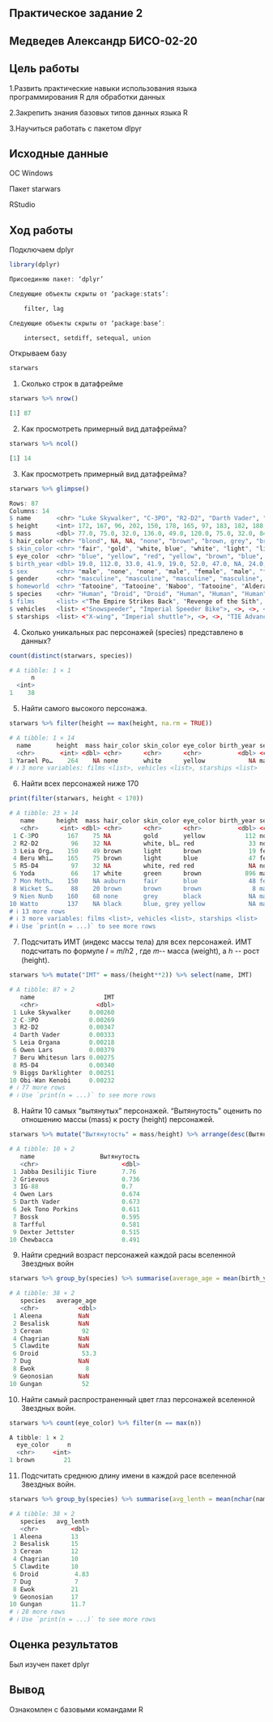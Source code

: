 ## Практическое задание 2

## Медведев Александр БИСО-02-20
##   Цель работы
1.Развить практические навыки использования языка программирования R для обработки данных

2.Закрепить знания базовых типов данных языка R

3.Научиться работать с пакетом dlpyr

## Исходные данные

ОС Windows

Пакет starwars

RStudio

## Ход работы
Подключаем dplyr
```R
library(dplyr)

Присоединяю пакет: ‘dplyr’

Следующие объекты скрыты от ‘package:stats’:

    filter, lag

Следующие объекты скрыты от ‘package:base’:

    intersect, setdiff, setequal, union  
```
Открываем базу
```R
starwars
```

1. Сколько строк в датафрейме
```R
starwars %>% nrow()

[1] 87
```

2. Как просмотреть примерный вид датафрейма?
```R
starwars %>% ncol()

[1] 14
```

3. Как просмотреть примерный вид датафрейма?
```R
starwars %>% glimpse()

Rows: 87
Columns: 14
$ name       <chr> "Luke Skywalker", "C-3PO", "R2-D2", "Darth Vader", "Leia Organa", "Owen Lars",…
$ height     <int> 172, 167, 96, 202, 150, 178, 165, 97, 183, 182, 188, 180, 228, 180, 173, 175, …
$ mass       <dbl> 77.0, 75.0, 32.0, 136.0, 49.0, 120.0, 75.0, 32.0, 84.0, 77.0, 84.0, NA, 112.0,…
$ hair_color <chr> "blond", NA, NA, "none", "brown", "brown, grey", "brown", NA, "black", "auburn…
$ skin_color <chr> "fair", "gold", "white, blue", "white", "light", "light", "light", "white, red…
$ eye_color  <chr> "blue", "yellow", "red", "yellow", "brown", "blue", "blue", "red", "brown", "b…
$ birth_year <dbl> 19.0, 112.0, 33.0, 41.9, 19.0, 52.0, 47.0, NA, 24.0, 57.0, 41.9, 64.0, 200.0, …
$ sex        <chr> "male", "none", "none", "male", "female", "male", "female", "none", "male", "m…
$ gender     <chr> "masculine", "masculine", "masculine", "masculine", "feminine", "masculine", "…
$ homeworld  <chr> "Tatooine", "Tatooine", "Naboo", "Tatooine", "Alderaan", "Tatooine", "Tatooine…
$ species    <chr> "Human", "Droid", "Droid", "Human", "Human", "Human", "Human", "Droid", "Human…
$ films      <list> <"The Empire Strikes Back", "Revenge of the Sith", "Return of the Jedi", "A N…
$ vehicles   <list> <"Snowspeeder", "Imperial Speeder Bike">, <>, <>, <>, "Imperial Speeder Bike"…
$ starships  <list> <"X-wing", "Imperial shuttle">, <>, <>, "TIE Advanced x1", <>, <>, <>, <>, "X…
```

4. Сколько уникальных рас персонажей (species) представлено в данных?
```R
count(distinct(starwars, species))

# A tibble: 1 × 1
      n
  <int>
1    38
```

5. Найти самого высокого персонажа.
```R
starwars %>% filter(height == max(height, na.rm = TRUE))

# A tibble: 1 × 14
  name       height  mass hair_color skin_color eye_color birth_year sex   gender homeworld species
  <chr>       <int> <dbl> <chr>      <chr>      <chr>          <dbl> <chr> <chr>  <chr>     <chr>  
1 Yarael Po…    264    NA none       white      yellow            NA male  mascu… Quermia   Quermi…
# ℹ 3 more variables: films <list>, vehicles <list>, starships <list>
```
6. Найти всех персонажей ниже 170
```R
print(filter(starwars, height < 170))

# A tibble: 23 × 14
   name      height  mass hair_color skin_color eye_color birth_year sex   gender homeworld species
   <chr>      <int> <dbl> <chr>      <chr>      <chr>          <dbl> <chr> <chr>  <chr>     <chr>  
 1 C-3PO        167    75 NA         gold       yellow           112 none  mascu… Tatooine  Droid  
 2 R2-D2         96    32 NA         white, bl… red               33 none  mascu… Naboo     Droid  
 3 Leia Org…    150    49 brown      light      brown             19 fema… femin… Alderaan  Human  
 4 Beru Whi…    165    75 brown      light      blue              47 fema… femin… Tatooine  Human  
 5 R5-D4         97    32 NA         white, red red               NA none  mascu… Tatooine  Droid  
 6 Yoda          66    17 white      green      brown            896 male  mascu… NA        Yoda's…
 7 Mon Moth…    150    NA auburn     fair       blue              48 fema… femin… Chandrila Human  
 8 Wicket S…     88    20 brown      brown      brown              8 male  mascu… Endor     Ewok   
 9 Nien Nunb    160    68 none       grey       black             NA male  mascu… Sullust   Sullus…
10 Watto        137    NA black      blue, grey yellow            NA male  mascu… Toydaria  Toydar…
# ℹ 13 more rows
# ℹ 3 more variables: films <list>, vehicles <list>, starships <list>
# ℹ Use `print(n = ...)` to see more rows
```

7. Подсчитать ИМТ (индекс массы тела) для всех персонажей. ИМТ подсчитать по формуле 𝐼 = 𝑚/ℎ2 , где 𝑚-- масса (weight), а ℎ -- рост (height).
```R
starwars %>% mutate("IMT" = mass/(height**2)) %>% select(name, IMT)

# A tibble: 87 × 2
   name                   IMT
   <chr>                <dbl>
 1 Luke Skywalker     0.00260
 2 C-3PO              0.00269
 3 R2-D2              0.00347
 4 Darth Vader        0.00333
 5 Leia Organa        0.00218
 6 Owen Lars          0.00379
 7 Beru Whitesun lars 0.00275
 8 R5-D4              0.00340
 9 Biggs Darklighter  0.00251
10 Obi-Wan Kenobi     0.00232
# ℹ 77 more rows
# ℹ Use `print(n = ...)` to see more rows
```
8. Найти 10 самых “вытянутых” персонажей. “Вытянутость” оценить по отношению массы (mass) к росту (height) персонажей.
```R
starwars %>% mutate("Вытянутость" = mass/height) %>% arrange(desc(Вытянутость)) %>% slice(1:10) %>% select(name,Вытянутость)

# A tibble: 10 × 2
   name                  Вытянутость
   <chr>                       <dbl>
 1 Jabba Desilijic Tiure       7.76 
 2 Grievous                    0.736
 3 IG-88                       0.7  
 4 Owen Lars                   0.674
 5 Darth Vader                 0.673
 6 Jek Tono Porkins            0.611
 7 Bossk                       0.595
 8 Tarfful                     0.581
 9 Dexter Jettster             0.515
10 Chewbacca                   0.491
```
9. Найти средний возраст персонажей каждой расы вселенной Звездных войн
```R
starwars %>% group_by(species) %>% summarise(average_age = mean(birth_year, na.rm = TRUE))

# A tibble: 38 × 2
   species   average_age
   <chr>           <dbl>
 1 Aleena          NaN  
 2 Besalisk        NaN  
 3 Cerean           92  
 4 Chagrian        NaN  
 5 Clawdite        NaN  
 6 Droid            53.3
 7 Dug             NaN  
 8 Ewok              8  
 9 Geonosian       NaN  
10 Gungan           52  
```

10. Найти самый распространенный цвет глаз персонажей вселенной Звездных войн.

```R
starwars %>% count(eye_color) %>% filter(n == max(n))

A tibble: 1 × 2
  eye_color     n
  <chr>     <int>
1 brown        21
```

11. Подсчитать среднюю длину имени в каждой расе вселенной Звездных войн.

```R
starwars %>% group_by(species) %>% summarise(avg_lenth = mean(nchar(name)))

# A tibble: 38 × 2
   species   avg_lenth
   <chr>         <dbl>
 1 Aleena        13   
 2 Besalisk      15   
 3 Cerean        12   
 4 Chagrian      10   
 5 Clawdite      10   
 6 Droid          4.83
 7 Dug            7   
 8 Ewok          21   
 9 Geonosian     17   
10 Gungan        11.7 
# ℹ 28 more rows
# ℹ Use `print(n = ...)` to see more rows
```
## Оценка результатов

Был изучен пакет dplyr

## Вывод

Ознакомлен с базовыми командами R
